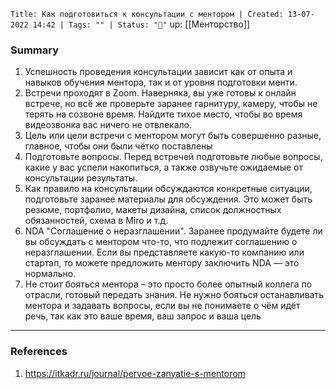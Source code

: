 
`Title: Как подготовиться к консультации с ментором | Created: 13-07-2022 14:42 | Tags: "" | Status: "🌱"`
up: [[Менторство]] 

### Summary
1. Успешность проведения консультации зависит как от опыта и навыков обучения ментора, так и от уровня подготовки менти.
2. Встречи проходят в Zoom. Наверняка, вы уже готовы к онлайн встрече, но всё же проверьте заранее гарнитуру, камеру, чтобы не терять на созвоне время. Найдите тихое место, чтобы во время видеозвонка вас ничего не отвлекало.
3. Цель или цели встречи с ментором могут быть совершенно разные, главное, чтобы они были чётко поставлены
4. Подготовьте вопросы. Перед встречей подготовьте любые вопросы, какие у вас успели накопиться, а также озвучьте ожидаемые от консультации результаты.
5. Как правило на консультации обсуждаются конкретные ситуации, подготовьте заранее материалы для обсуждения. Это может быть резюме, портфолио, макеты дизайна, список должностных обязанностей, схема в Miro и т.д.
6. NDA "Соглашение о неразглашении". Заранее продумайте будете ли вы обсуждать с ментором что-то, что подлежит соглашению о неразглашении. Если вы представляете какую-то компанию или стартап, то можете предложить ментору заключить NDA — это нормально.
7. Не стоит бояться ментора – это просто более опытный коллега по отрасли, готовый передать знания. Не нужно бояться останавливать ментора и задавать вопросы, если вы не понимаете о чём идёт речь, так как это ваше время, ваш запрос и ваша цель
__________
### References
1. https://itkadr.ru/journal/pervoe-zanyatie-s-mentorom